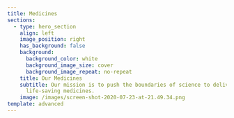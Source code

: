 ```yaml
---
title: Medicines
sections:
  - type: hero_section
    align: left
    image_position: right
    has_background: false
    background:
      background_color: white
      background_image_size: cover
      background_image_repeat: no-repeat
    title: Our Medicines
    subtitle: Our mission is to push the boundaries of science to deliver
      life-saving medicines.
    image: /images/screen-shot-2020-07-23-at-21.49.34.png
template: advanced
---
```

